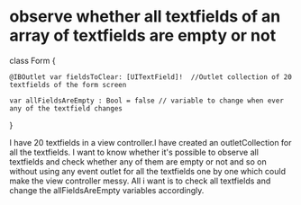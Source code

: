 
# observe whether all textfields of an array of textfields are empty or not

class Form {
    
    @IBOutlet var fieldsToClear: [UITextField]!  //Outlet collection of 20 textfields of the form screen
    
    var allFieldsAreEmpty : Bool = false // variable to change when ever any of the textfield changes
    
}

I have 20 textfields in a view controller.I have created an outletCollection for all the textfields.
I want to know whether it's possible to observe all textfields and check whether any of them are empty or not and so on without using any event outlet for all the textfields one by one which could make the view controller messy.
All i want is to check all textfields and change the allFieldsAreEmpty variables accordingly.

        